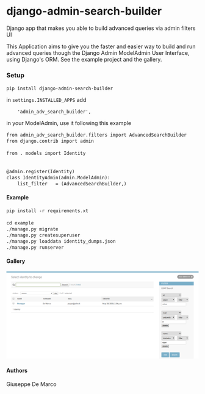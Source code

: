 # django-admin-search-builder
Django app that makes you able to build advanced queries via admin filters UI

This Application aims to give you the faster and easier way to build and run advanced queries though the Django Admin ModelAdmin User Interface, using Django's ORM. See the example project and the gallery.

### Setup

````
pip install django-admin-search-builder
````

in `settings.INSTALLED_APPS` add
````
    'admin_adv_search_builder',
````

in your ModelAdmin, use it following this example
````
from admin_adv_search_builder.filters import AdvancedSearchBuilder
from django.contrib import admin

from . models import Identity


@admin.register(Identity)
class IdentityAdmin(admin.ModelAdmin):
    list_filter   = (AdvancedSearchBuilder,)
````

#### Example

````
pip install -r requirements.xt

cd example
./manage.py migrate
./manage.py createsuperuser
./manage.py loaddata identity_dumps.json
./manage.py runserver
````

#### Gallery
![Alt text](images/1.png)


#### Authors

Giuseppe De Marco

